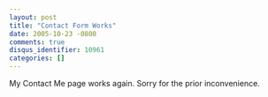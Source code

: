 ```yaml
---
layout: post
title: "Contact Form Works"
date: 2005-10-23 -0800
comments: true
disqus_identifier: 10961
categories: []
---
```

My Contact Me page works again. Sorry for the prior inconvenience.

